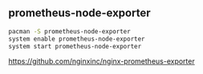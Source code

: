 ## prometheus-node-exporter
```bash
pacman -S prometheus-node-exporter
system enable prometheus-node-exporter
system start prometheus-node-exporter
```


https://github.com/nginxinc/nginx-prometheus-exporter